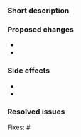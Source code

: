 ### Short description
<!-- Describe this PR in one or two sentences. -->


### Proposed changes
<!-- Describe this PR in more detail. -->

- 
- 


### Side effects
<!-- List all related components that have not been explicitly changed but may be affected by this PR -->

- 
- 


### Resolved issues
<!-- List all issues which should be closed when this PR is merged. -->

Fixes: #
